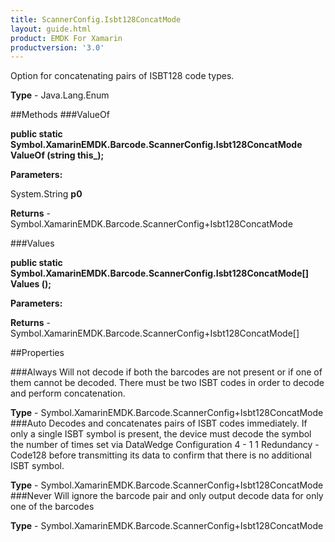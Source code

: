 ```yaml
---
title: ScannerConfig.Isbt128ConcatMode
layout: guide.html
product: EMDK For Xamarin 
productversion: '3.0' 
---
```

Option for concatenating pairs of ISBT128 code types.

**Type** - Java.Lang.Enum

##Methods
###ValueOf

**public static Symbol.XamarinEMDK.Barcode.ScannerConfig.Isbt128ConcatMode ValueOf (string this_);**


        

**Parameters:**

System.String **p0** 

**Returns** - Symbol.XamarinEMDK.Barcode.ScannerConfig+Isbt128ConcatMode

###Values

**public static Symbol.XamarinEMDK.Barcode.ScannerConfig.Isbt128ConcatMode[] Values ();**


        

**Parameters:**

**Returns** - Symbol.XamarinEMDK.Barcode.ScannerConfig+Isbt128ConcatMode[]

##Properties

###Always
Will not decode if both the barcodes are not present or if one of them cannot be decoded. There must be two ISBT codes in order to decode and perform concatenation.

**Type** - Symbol.XamarinEMDK.Barcode.ScannerConfig+Isbt128ConcatMode
###Auto
Decodes and concatenates pairs of ISBT codes immediately. If only a single ISBT symbol is present, the device must decode the symbol the number of times set via DataWedge Configuration 4 - 1 1 Redundancy - Code128 before transmitting its data to confirm that there is no additional ISBT symbol.

**Type** - Symbol.XamarinEMDK.Barcode.ScannerConfig+Isbt128ConcatMode
###Never
Will ignore the barcode pair and only output decode data for only one of the barcodes

**Type** - Symbol.XamarinEMDK.Barcode.ScannerConfig+Isbt128ConcatMode

